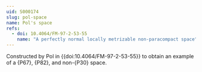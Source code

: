 ```yaml
---
uid: S000174
slug: pol-space
name: Pol's space
refs:
  - doi: 10.4064/FM-97-2-53-55
    name: "A perfectly normal locally metrizable non-paracompact space"
---
```


Constructed by Pol in {{doi:10.4064/FM-97-2-53-55}} to obtain an example of a
{P67}, {P82}, and non-{P30} space.
